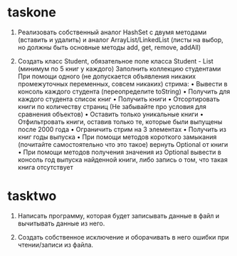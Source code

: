 # taskone

1) Реализовать собственный аналог HashSet с двумя методами (вставить и удалить) и аналог ArrayList/LinkedList (листы на выбор, но должны быть основные методы add, get, remove, addAll)

2) Создать класс Student, обязательное поле класса Student - List<Book> (минимум по 5 книг у каждого)
   Заполнить коллекцию студентами
   При помощи одного (не допускается объявления никаких промежуточных переменных, совсем никаких) стрима:
   • Вывести в консоль каждого студента (переопределите toString)
   • Получить для каждого студента список книг
   • Получить книги
   • Отсортировать книги по количеству страниц (Не забывайте про условия для сравнения объектов)
   • Оставить только уникальные книги
   • Отфильтровать книги, оставив только те, которые были выпущены после 2000 года
   • Ограничить стрим на 3 элементах
   • Получить из книг годы выпуска
   • При помощи методов короткого замыкания (почитайте самостоятельно что это такое) вернуть Optional от книги
   • При помощи методов получения значения из Optional вывести в консоль год выпуска найденной книги, либо запись о том, что такая книга отсутствует


# tasktwo

1) Написать программу, которая будет записывать данные в файл и вычитывать данные из него.

2) Создать собственное исключение и оборачивать в него ошибки при чтении/записи из файла.

